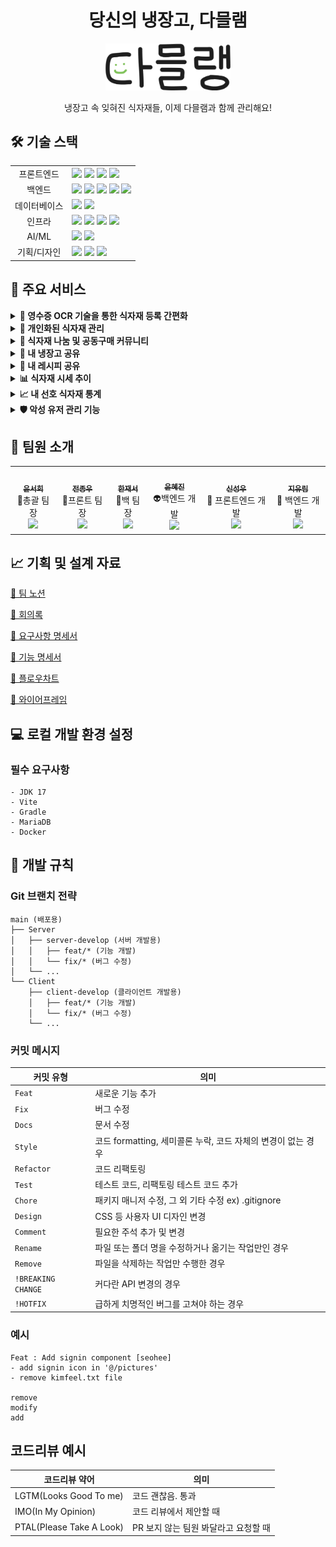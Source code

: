 <div align="center">
  
# 당신의 냉장고, 다믈램
<p align="center">
  <img src="./images/logo.png" width="200" alt="프로젝트 로고">
</p>

냉장고 속 잊혀진 식자재들, 이제 다믈램과 함께 관리해요!

</div>

## 🛠 기술 스택

<table>
<tr>
    <td align="center">프론트엔드</td>
    <td>
      <img src="https://img.shields.io/badge/JavaScript-ECD53F?style=flat&logo=javascript&logoColor=white"/>
      <img src="https://img.shields.io/badge/TypeScript-3178C6?style=flat&logo=typescript&logoColor=white"/>
      <img src="https://img.shields.io/badge/React-61DAFB?style=flat&logo=react&logoColor=white"/>
      <img src="https://img.shields.io/badge/TailwindCss-06B6D4?style=flat&logo=tailwindcss&logoColor=white"/>
    </td>
  </tr>
  <tr>
    <td align="center">백엔드</td>
    <td>
      <img src="https://img.shields.io/badge/Java_17-ED8B00?style=flat&logo=openjdk&logoColor=white"/>
      <img src="https://img.shields.io/badge/Spring_Boot-6DB33F?style=flat&logo=spring&logoColor=white"/>
      <img src="https://img.shields.io/badge/Spring_Security-6DB33F?style=flat&logo=spring-security&logoColor=white"/>
      <img src="https://img.shields.io/badge/Gradle-02303A?style=flat&logo=gradle&logoColor=white"/>
      <img src="https://img.shields.io/badge/FastAPI-009688?style=flat&logo=fastapi&logoColor=white"/>
    </td>
  </tr>
  <tr>
    <td align="center">데이터베이스</td>
    <td>
      <img src="https://img.shields.io/badge/MariaDB-003545?style=flat&logo=mariadb&logoColor=white"/>
      <img src="https://img.shields.io/badge/Redis-DC382D?style=flat&logo=redis&logoColor=white"/>
    </td>
  </tr>
  <tr>
    <td align="center">인프라</td>
    <td>
      <img src="https://img.shields.io/badge/AWS-232F3E?style=flat&logo=amazonwebservices&logoColor=white"/>
      <img src="https://img.shields.io/badge/Docker-2496ED?style=flat&logo=docker&logoColor=white"/>
      <img src="https://img.shields.io/badge/Docker_Compose-2496ED?style=flat&logo=docker&logoColor=white"/>
      <img src="https://img.shields.io/badge/Jenkins-D24939?style=flat&logo=jenkins&logoColor=white"/>
    </td>
  </tr>
  <tr>
    <td align="center">AI/ML</td>
    <td>
      <img src="https://img.shields.io/badge/OpenAI-412991?style=flat&logo=openai&logoColor=white"/>
      <img src="https://img.shields.io/badge/PaddleOCR-06AADA?style=flat&logo=paddle&logoColor=white"/>
    </td>
  </tr>
  <tr>
    <td align="center">기획/디자인</td>
    <td>
      <img src="https://img.shields.io/badge/Notion-000000?style=flat&logo=notion&logoColor=white"/>
      <img src="https://img.shields.io/badge/Figma-F24E1E?style=flat&logo=figma&logoColor=white"/>
      <img src="https://img.shields.io/badge/Jira-0052CC?style=flat&logo=jira&logoColor=white"/>
    </td>
  </tr>
</table>

## 🚀 주요 서비스

<details>
  <summary><b>📱 영수증 OCR 기술을 통한 식자재 등록 간편화</b></summary>
  <br>
  <div align="center">
    <img src="./images/ocr-mobile-camera.png" width="210" alt="영수증 스캔 화면"/>
    <img src="./images/ocr-mobile-input.png" width="210" alt="OCR 인식 결과"/>
    <br>
    <img src="./images/ocr-pc-input.png" width="420" alt="pc 인식 결과"/>
  </div>
  <p align="center">영수증을 촬영하면 AI가 자동으로 식자재를 인식하고 등록해줍니다!</p>
</details>

<details>
  <summary><b>🍎 개인화된 식자재 관리</b></summary>
  <br>
  <div align="center">
    <img src="./images/main-mobile-intro.png" width="210" alt="식자재 목록"/>
    <img src="./images/main-mobile-manage.png" width="210" alt="식자재 관리리"/>
    <img src="./images/main-mobile-delete.png" width="210" alt="식자재 삭제"/>
  </div>
  <p align="center">내 냉장고 속 식자재를 효율적으로 관리하고 유통기한 알림을 받아보세요!</p>
</details>

<details>
  <summary><b>👥 식자재 나눔 및 공동구매 커뮤니티</b></summary>
  <br>
  <div align="center">
    <img src="./images/share-list.png" width="210" alt="커뮤니티 리스트"/>
    <img src="./images/share-up.png" width="210" alt="나눔 게시글"/>
    <img src="./images/share-down.png" width="210" alt="나눔 게시글"/>
  </div>
  <p align="center">이웃과 남는 식자재를 나누고 함께 구매하여 비용을 절약하세요!</p>
</details>

<details>
  <summary><b>🧊 내 냉장고 공유</b></summary>
  <br>
  <div align="center">
    <img src="./images/other-refri1.png" width="210" alt="공유 냉장고"/>
    <img src="./images/other-refri2.png" width="210" alt="공유 냉장고"/>
  </div>
  <p align="center">가족이나 룸메이트와 냉장고를 공유하여 함께 식자재를 관리할 수 있습니다. 공유하지 않기를 원하시면 공개범위를 설정해보세요!</p>
</details>

<details>
  <summary><b>📝 내 레시피 공유</b></summary>
  <br>
  <div align="center">
    <img src="./images/recipe-list.png" width="210" alt="레시피 목록"/>
    <img src="./images/recipe-up.png" width="210" alt="레시피 상세"/>
    <img src="./images/recipe-middle.png" width="210" alt="레시피 상세"/>
    <img src="./images/recipe-down.png" width="210" alt="레시피 상세"/>
  </div>
  <p align="center">나만의 요리 레시피를 작성하고 다른 사람들과 공유해보세요!</p>
</details>

<details>
  <summary><b>📊 식자재 시세 추이</b></summary>
  <br>
  <div align="center">
    <img src="./images/statics-mobile.png" width="210" alt="시세 그래프"/>
    <img src="./images/statics-history.png" width="210" alt="구매 내역 달력력"/>
    <img src="./images/statics-reciept.png" width="210" alt="스마트영수증증"/>
  </div>
  <p align="center">자주 구매하는 식자재의 가격 변동을 추적하고 최적의 구매 시점을 찾아보세요. 구매 내역도 확인할 수 있습니다!</p>
</details>

<details>
  <summary><b>📈 내 선호 식자재 통계</b></summary>
  <br>
  <div align="center">
    <img src="./images/my-ingre.png" width="210" alt="통계 개요"/>
  </div>
  <p align="center">내 식자재 구매 패턴을 분석하여 선호 식자재를 알려드립니다!</p>
</details>

<details>
  <summary><b>🛡️ 악성 유저 관리 기능</b></summary>
  <br>
  <div align="center">
    <img src="./images/baduser.png" width="210" alt="사용자 신고"/>
  </div>
  <p align="center">안전한 커뮤니티를 위한 신고 시스템으로 건전한 사용 환경을 유지합니다.</p>
</details>

## 👥 팀원 소개
<table>
  <tr>
    <td align="center"><a href="https://github.com/Seoheeda"><img src="https://github.com/Seoheeda.png" width="100px;" alt=""/><br /><sub><b>윤서희</b></sub></a><br />👑총괄 팀장<br/><a href="https://github.com/Seoheeda"><img src="https://img.shields.io/badge/GitHub-181717?style=flat&logo=github&logoColor=white"/></a></td>
    <td align="center"><a href="https://github.com/jinlaove17"><img src="https://github.com/jinlaove17.png" width="100px;" alt=""/><br /><sub><b>전종우</b></sub></a><br />👑프론트 팀장<br/><a href="https://github.com/jinlaove17"><img src="https://img.shields.io/badge/GitHub-181717?style=flat&logo=github&logoColor=white"/></a></td>
    <td align="center"><a href="https://github.com/rpeowiqu"><img src="https://github.com/rpeowiqu.png" width="100px;" alt=""/><br /><sub><b>한재서</b></sub></a><br />👑백 팀장<br/><a href="https://github.com/rpeowiqu"><img src="https://img.shields.io/badge/GitHub-181717?style=flat&logo=github&logoColor=white"/></a></td>
    <td align="center"><a href="https://github.com/gggwww06"><img src="https://github.com/gggwww06.png" width="100px;" alt=""/><br /><sub><b>윤혜진</b></sub></a><br />👽백엔드 개발<br/><a href="https://github.com/gggwww06"><img src="https://img.shields.io/badge/GitHub-181717?style=flat&logo=github&logoColor=white"/></a></td>
     <td align="center"><a href="https://github.com/deongGu"><img src="https://github.com/deongGu.png" width="100px;" alt=""/><br /><sub><b>신성우</b></sub></a><br />🔨 프론트엔드 개발<br/><a href="https://github.com/deongGu/"><img src="https://img.shields.io/badge/GitHub-181717?style=flat&logo=github&logoColor=white"/></a></td>
      <td align="center"><a href="https://github.com/zyu22"><img src="https://github.com/zyu22.png" width="100px;" alt=""/><br /><sub><b>지유림</b></sub></a><br />🫠 백엔드 개발<br/><a href="https://github.com/zyu22"><img src="https://img.shields.io/badge/GitHub-181717?style=flat&logo=github&logoColor=white"/></a></td>
  </tr>
</table>

## 📈 기획 및 설계 자료

[📜 팀 노션](https://steel-nitrogen-087.notion.site/PJT-3-6-50-16e2ee0a14af8091b1e0daf6c912a5e4)

[📜 회의록](https://steel-nitrogen-087.notion.site/16f2ee0a14af80a3b6f3d9137ab5819a)

[📜 요구사항 명세서](https://docs.google.com/spreadsheets/d/1wAX1XvWqnBKFOpOqtinnu7M4bim6Tqx1Ht1flq51Y0Q/edit?gid=0#gid=0)

[📜 기능 명세서](https://steel-nitrogen-087.notion.site/16f2ee0a14af80a28306face4fad83af)

[📜 플로우차트](https://www.figma.com/board/fxO9YRTF6e8eku8htajxwn/%ED%94%8C%EB%A1%9C%EC%9A%B0%EC%B0%A8%ED%8A%B8)

[📜 와이어프레임](https://www.figma.com/design/grtQIv1n5nbqhkAWOyXBkd/%EB%94%94%EC%9E%90%EC%9D%B8%26%EB%AA%A9%EC%97%85?node-id=105-7941&p=f)


## 💻 로컬 개발 환경 설정

### 필수 요구사항
```
- JDK 17
- Vite
- Gradle
- MariaDB
- Docker
```

## 📜 개발 규칙

### Git 브랜치 전략
```
main (배포용)
├── Server
│   ├── server-develop (서버 개발용)
│   │   ├── feat/* (기능 개발)
│   │   └── fix/* (버그 수정)
│   └── ...
└── Client
    ├── client-develop (클라이언트 개발용)
    │   ├── feat/* (기능 개발)
    │   └── fix/* (버그 수정)
    └── ...
```

### 커밋 메시지
| 커밋 유형 | 의미 |
| --- | --- |
| `Feat` | 새로운 기능 추가 |
| `Fix` | 버그 수정 |
| `Docs` | 문서 수정 |
| `Style` | 코드 formatting, 세미콜론 누락, 코드 자체의 변경이 없는 경우 |
| `Refactor` | 코드 리팩토링 |
| `Test` | 테스트 코드, 리팩토링 테스트 코드 추가 |
| `Chore` | 패키지 매니저 수정, 그 외 기타 수정 ex) .gitignore |
| `Design` | CSS 등 사용자 UI 디자인 변경 |
| `Comment` | 필요한 주석 추가 및 변경 |
| `Rename` | 파일 또는 폴더 명을 수정하거나 옮기는 작업만인 경우 |
| `Remove` | 파일을 삭제하는 작업만 수행한 경우 |
| `!BREAKING CHANGE` | 커다란 API 변경의 경우 |
| `!HOTFIX` | 급하게 치명적인 버그를 고쳐야 하는 경우 |

### 예시
```
Feat : Add signin component [seohee]
- add signin icon in '@/pictures'
- remove kimfeel.txt file

remove
modify
add
```

## 코드리뷰 예시
| 코드리뷰 약어 | 의미 |
| --- | --- |
| LGTM(Looks Good To me) | 코드 괜찮음. 통과 |
| IMO(In My Opinion) | 코드 리뷰에서 제안할 때 |
| PTAL(Please Take A Look) | PR 보지 않는 팀원 봐달라고 요청할 때 |


</div>
